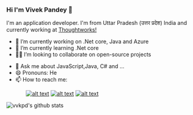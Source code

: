 ### Hi I'm Vivek Pandey 👋

<!--
**vvkpd/vvkpd** is a ✨ _special_ ✨ repository because its `README.md` (this file) appears on your GitHub profile.
-->
I'm an application developer. I'm from Uttar Pradesh (उत्तर प्रदेश) India and currently working at [Thoughtworks!](https://www.thoughtworks.com/)

- 🔭 I’m currently working on .Net core, Java and Azure
- 🌱 I’m currently learning .Net core
- :man_technologist: I’m looking to collaborate on open-source projects
<!-- - 🤔 I’m looking for help with ... -->
- 💬 Ask me about JavaScript,Java, C# and ...
- 😄 Pronouns: He
- 📫 How to reach me:
<!-- Please don't remove this: Grab your social icons from https://github.com/carlsednaoui/gitsocial -->
<!-- links to social media icons -->
<!-- no need to change these -->
<!-- icons with padding -->

[1.1]: http://i.imgur.com/tXSoThF.png (get in touch with vvkpd)
[2.1]: http://i.imgur.com/P3YfQoD.png (get in touch with vvkpd)
[3.1]: http://i.imgur.com/0o48UoR.png (get in touch with vvkpd)

<!-- links to your social media accounts -->
<!-- update these accordingly -->

[1]: http://www.twitter.com/vvkpd
[2]: http://www.facebook.com/vvkpd
[3]: http://www.github.com/vvkpd

<!-- Please don't remove this: Grab your social icons from https://github.com/carlsednaoui/gitsocial -->
&nbsp;&nbsp;&nbsp;&nbsp;&nbsp;&nbsp;&nbsp;&nbsp;&nbsp;&nbsp;&nbsp;&nbsp;
[![alt text][1.1]][1]
[![alt text][2.1]][2]
[![alt text][3.1]][3]
<!-- Please don't remove this: Grab your social icons from https://github.com/carlsednaoui/gitsocial -->

<!-- - ⚡ Fun fact: ... -->
![vvkpd's github stats](https://github-readme-stats.vercel.app/api?username=vvkpd&show_icons=true&theme=flag-india&count_private=true)

